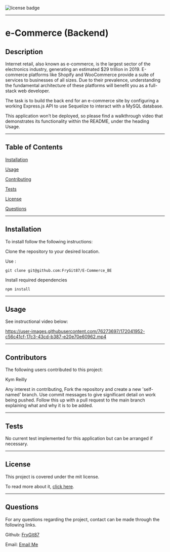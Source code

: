 ![license badge](https://img.shields.io/static/v1?label=license&message=mit&color=Green)

---

# e-Commerce (Backend)

## Description

Internet retail, also known as e-commerce, is the largest sector of the electronics industry, generating an estimated $29 trillion in 2019. E-commerce platforms like Shopify and WooCommerce provide a suite of services to businesses of all sizes. Due to their prevalence, understanding the fundamental architecture of these platforms will benefit you as a full-stack web developer.

The task is to build the back end for an e-commerce site by configuring a working Express.js API to use Sequelize to interact with a MySQL database.

This application won’t be deployed, so please find a walkthrough video that demonstrates its functionality within the README, under the heading Usage.

---

## Table of Contents

[Installation](https://github.com/FryGit87/E-Commerce_BE#installation)

[Usage](https://github.com/FryGit87/E-Commerce_BE#usage)

[Contributing](https://github.com/FryGit87/E-Commerce_BE#contributors)

[Tests](https://github.com/FryGit87/E-Commerce_BE#tests)

[License](https://github.com/FryGit87/E-Commerce_BE#license)

[Questions](https://github.com/FryGit87/E-Commerce_BE#questions)

---

## Installation

To install follow the following instructions:

Clone the repository to your desired location.

Use :

```
git clone git@github.com:FryGit87/E-Commerce_BE
```

Install required dependencies

```
npm install
```

---

## Usage

See instructional video below:


https://user-images.githubusercontent.com/76273697/172041952-c56c41cf-17c3-43cd-b387-e20e70e60962.mp4


---

## Contributors

The following users contributed to this project:

Kym Reilly

Any interest in contributing, Fork the repository and create a new 'self-named' branch. Use commit messages to give significant detail on work being pushed. Follow this up with a pull request to the main branch explaining what and why it is to be added.

---

## Tests

No current test implemented for this application but can be arranged if necessary.

---

## License

This project is covered under the mit license.

To read more about it, [click here](https://choosealicense.com/licenses/mit).

---

## Questions

For any questions regarding the project, contact can be made through the following links.

Github: [FryGit87](https://github.com/FryGit87)

Email: [Email Me](kymreilly.87@gmail.com)
